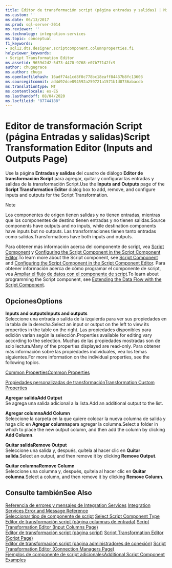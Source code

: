 ```yaml
---
title: Editor de transformación script (página entradas y salidas) | Microsoft Docs
ms.custom: ''
ms.date: 06/13/2017
ms.prod: sql-server-2014
ms.reviewer: ''
ms.technology: integration-services
ms.topic: conceptual
f1_keywords:
- sql12.dts.designer.scriptcomponent.columnproperties.f1
helpviewer_keywords:
- Script Transformation Editor
ms.assetid: 9659d2d2-5d73-4470-9768-e07b77142fc9
author: chugugrace
ms.author: chugu
ms.openlocfilehash: 16adf74a1cd8f0c778bc18eaff84437b8fc13603
ms.sourcegitcommit: ad4d92dce894592a259721a1571b1d8736abacdb
ms.translationtype: MT
ms.contentlocale: es-ES
ms.lasthandoff: 08/04/2020
ms.locfileid: "87744188"
---
```

# <a name="script-transformation-editor-inputs-and-outputs-page"></a><span data-ttu-id="2c9f9-102">Editor de transformación Script (página Entradas y salidas)</span><span class="sxs-lookup"><span data-stu-id="2c9f9-102">Script Transformation Editor (Inputs and Outputs Page)</span></span>
  <span data-ttu-id="2c9f9-103">Use la página **Entradas y salidas** del cuadro de diálogo **Editor de transformación Script** para agregar, quitar y configurar las entradas y salidas de la transformación Script.</span><span class="sxs-lookup"><span data-stu-id="2c9f9-103">Use the **Inputs and Outputs** page of the **Script Transformation Editor** dialog box to add, remove, and configure inputs and outputs for the Script Transformation.</span></span>  
  
> [!NOTE]  
>  <span data-ttu-id="2c9f9-104">Los componentes de origen tienen salidas y no tienen entradas, mientras que los componentes de destino tienen entradas y no tienen salidas.</span><span class="sxs-lookup"><span data-stu-id="2c9f9-104">Source components have outputs and no inputs, while destination components have inputs but no outputs.</span></span> <span data-ttu-id="2c9f9-105">Las transformaciones tienen tanto entradas como salidas.</span><span class="sxs-lookup"><span data-stu-id="2c9f9-105">Transformations have both inputs and outputs.</span></span>  
  
 <span data-ttu-id="2c9f9-106">Para obtener más información acerca del componente de script, vea [Script Component](data-flow/transformations/script-component.md) y [Configuring the Script Component in the Script Component Editor](extending-packages-scripting/data-flow-script-component/configuring-the-script-component-in-the-script-component-editor.md).</span><span class="sxs-lookup"><span data-stu-id="2c9f9-106">To learn more about the Script component, see [Script Component](data-flow/transformations/script-component.md) and [Configuring the Script Component in the Script Component Editor](extending-packages-scripting/data-flow-script-component/configuring-the-script-component-in-the-script-component-editor.md).</span></span> <span data-ttu-id="2c9f9-107">Para obtener información acerca de cómo programar el componente de script, vea [Ampliar el flujo de datos con el componente de script](extending-packages-scripting/data-flow-script-component/extending-the-data-flow-with-the-script-component.md).</span><span class="sxs-lookup"><span data-stu-id="2c9f9-107">To learn about programming the Script component, see [Extending the Data Flow with the Script Component](extending-packages-scripting/data-flow-script-component/extending-the-data-flow-with-the-script-component.md).</span></span>  
  
## <a name="options"></a><span data-ttu-id="2c9f9-108">Opciones</span><span class="sxs-lookup"><span data-stu-id="2c9f9-108">Options</span></span>  
 <span data-ttu-id="2c9f9-109">**Inputs and outputs**</span><span class="sxs-lookup"><span data-stu-id="2c9f9-109">**Inputs and outputs**</span></span>  
 <span data-ttu-id="2c9f9-110">Seleccione una entrada o salida de la izquierda para ver sus propiedades en la tabla de la derecha.</span><span class="sxs-lookup"><span data-stu-id="2c9f9-110">Select an input or output on the left to view its properties in the table on the right.</span></span> <span data-ttu-id="2c9f9-111">Las propiedades disponibles para edición varían según la selección.</span><span class="sxs-lookup"><span data-stu-id="2c9f9-111">Properties available for editing vary according to the selection.</span></span> <span data-ttu-id="2c9f9-112">Muchas de las propiedades mostradas son de solo lectura.</span><span class="sxs-lookup"><span data-stu-id="2c9f9-112">Many of the properties displayed are read-only.</span></span> <span data-ttu-id="2c9f9-113">Para obtener más información sobre las propiedades individuales, vea los temas siguientes.</span><span class="sxs-lookup"><span data-stu-id="2c9f9-113">For more information on the individual properties, see the following topics.</span></span>  
  
 [<span data-ttu-id="2c9f9-114">Common Properties</span><span class="sxs-lookup"><span data-stu-id="2c9f9-114">Common Properties</span></span>](../../2014/integration-services/common-properties.md)  
  
 [<span data-ttu-id="2c9f9-115">Propiedades personalizadas de transformación</span><span class="sxs-lookup"><span data-stu-id="2c9f9-115">Transformation Custom Properties</span></span>](data-flow/transformations/transformation-custom-properties.md)  
  
 <span data-ttu-id="2c9f9-116">**Agregar salida**</span><span class="sxs-lookup"><span data-stu-id="2c9f9-116">**Add Output**</span></span>  
 <span data-ttu-id="2c9f9-117">Se agrega una salida adicional a la lista.</span><span class="sxs-lookup"><span data-stu-id="2c9f9-117">Add an additional output to the list.</span></span>  
  
 <span data-ttu-id="2c9f9-118">**Agregar columna**</span><span class="sxs-lookup"><span data-stu-id="2c9f9-118">**Add Column**</span></span>  
 <span data-ttu-id="2c9f9-119">Seleccione la carpeta en la que quiere colocar la nueva columna de salida y haga clic en **Agregar columna**para agregar la columna.</span><span class="sxs-lookup"><span data-stu-id="2c9f9-119">Select a folder in which to place the new output column, and then add the column by clicking **Add Column**.</span></span>  
  
 <span data-ttu-id="2c9f9-120">**Quitar salida**</span><span class="sxs-lookup"><span data-stu-id="2c9f9-120">**Remove Output**</span></span>  
 <span data-ttu-id="2c9f9-121">Seleccione una salida y, después, quítela al hacer clic en **Quitar salida**.</span><span class="sxs-lookup"><span data-stu-id="2c9f9-121">Select an output, and then remove it by clicking **Remove Output**.</span></span>  
  
 <span data-ttu-id="2c9f9-122">**Quitar columna**</span><span class="sxs-lookup"><span data-stu-id="2c9f9-122">**Remove Column**</span></span>  
 <span data-ttu-id="2c9f9-123">Seleccione una columna y, después, quítela al hacer clic en **Quitar columna**.</span><span class="sxs-lookup"><span data-stu-id="2c9f9-123">Select a column, and then remove it by clicking **Remove Column**.</span></span>  
  
## <a name="see-also"></a><span data-ttu-id="2c9f9-124">Consulte también</span><span class="sxs-lookup"><span data-stu-id="2c9f9-124">See Also</span></span>  
 <span data-ttu-id="2c9f9-125">[Referencia de errores y mensajes de Integration Services](../../2014/integration-services/integration-services-error-and-message-reference.md) </span><span class="sxs-lookup"><span data-stu-id="2c9f9-125">[Integration Services Error and Message Reference](../../2014/integration-services/integration-services-error-and-message-reference.md) </span></span>  
 <span data-ttu-id="2c9f9-126">[Seleccionar tipo de componente de script](../../2014/integration-services/select-script-component-type.md) </span><span class="sxs-lookup"><span data-stu-id="2c9f9-126">[Select Script Component Type](../../2014/integration-services/select-script-component-type.md) </span></span>  
 <span data-ttu-id="2c9f9-127">[Editor de transformación script &#40;página columnas de entrada&#41;](../../2014/integration-services/script-transformation-editor-input-columns-page.md) </span><span class="sxs-lookup"><span data-stu-id="2c9f9-127">[Script Transformation Editor &#40;Input Columns Page&#41;](../../2014/integration-services/script-transformation-editor-input-columns-page.md) </span></span>  
 <span data-ttu-id="2c9f9-128">[Editor de transformación script &#40;página script&#41;](../../2014/integration-services/script-transformation-editor-script-page.md) </span><span class="sxs-lookup"><span data-stu-id="2c9f9-128">[Script Transformation Editor &#40;Script Page&#41;](../../2014/integration-services/script-transformation-editor-script-page.md) </span></span>  
 <span data-ttu-id="2c9f9-129">[Editor de transformación script &#40;página administradores de conexión&#41;](../../2014/integration-services/script-transformation-editor-connection-managers-page.md) </span><span class="sxs-lookup"><span data-stu-id="2c9f9-129">[Script Transformation Editor &#40;Connection Managers Page&#41;](../../2014/integration-services/script-transformation-editor-connection-managers-page.md) </span></span>  
 [<span data-ttu-id="2c9f9-130">Ejemplos de componente de script adicionales</span><span class="sxs-lookup"><span data-stu-id="2c9f9-130">Additional Script Component Examples</span></span>](extending-packages-scripting-data-flow-script-component-examples/additional-script-component-examples.md)  
  
  
